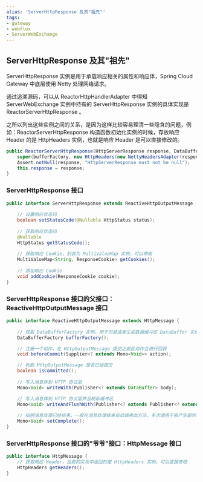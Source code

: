 ```yaml
---
alias: 'ServerHttpResponse 及其"祖先"'
tags: 
- gateway
- webflux
- ServerWebExchange
---
```


## ServerHttpResponse 及其"祖先"


ServerHttpResponse 实例是用于承载响应相关的属性和响应体，Spring Cloud Gateway 中底层使用 Netty 处理网络请求。

通过追溯源码，可以从 ReactorHttpHandlerAdapter 中得知 ServerWebExchange 实例中持有的 ServerHttpResponse 实例的具体实现是 ReactorServerHttpResponse 。

之所以列出这些实例之间的关系，是因为这样比较容易理清一些隐含的问题，例如：ReactorServerHttpResponse 构造函数初始化实例的时候，存放响应 Header 的是 HttpHeaders 实例，也就是响应 Header 是可以直接修改的。

```java
public ReactorServerHttpResponse(HttpServerResponse response, DataBufferFactory bufferFactory) {
    super(bufferFactory, new HttpHeaders(new NettyHeadersAdapter(response.responseHeaders())));
    Assert.notNull(response, "HttpServerResponse must not be null");
    this.response = response;
}
```

### ServerHttpResponse 接口

```java
public interface ServerHttpResponse extends ReactiveHttpOutputMessage {
    
    // 设置响应状态码
    boolean setStatusCode(@Nullable HttpStatus status);
    
    // 获取响应状态码
    @Nullable
    HttpStatus getStatusCode();
    
    // 获取响应 Cookie，封装为 MultiValueMap 实例，可以修改
    MultiValueMap<String, ResponseCookie> getCookies();  
    
    // 添加响应 Cookie
    void addCookie(ResponseCookie cookie);  
}
```

### ServerHttpResponse 接口的父接口：ReactiveHttpOutputMessage 接口

```java
public interface ReactiveHttpOutputMessage extends HttpMessage {
    
    // 获取 DataBufferFactory 实例，用于包装或者生成数据缓冲区 DataBuffer 实例（创建响应体）
    DataBufferFactory bufferFactory();

    // 注册一个动作，在 HttpOutputMessage 提交之前此动作会进行回调
    void beforeCommit(Supplier<? extends Mono<Void>> action);

    // 判断 HttpOutputMessage 是否已经提交
    boolean isCommitted();
    
    // 写入消息体到 HTTP 协议层
    Mono<Void> writeWith(Publisher<? extends DataBuffer> body);

    // 写入消息体到 HTTP 协议层并且刷新缓冲区
    Mono<Void> writeAndFlushWith(Publisher<? extends Publisher<? extends DataBuffer>> body);
    
    // 指明消息处理已经结束，一般在消息处理结束自动调用此方法，多次调用不会产生副作用
    Mono<Void> setComplete();
}
```

### ServerHttpResponse 接口的"爷爷"接口：HttpMessage 接口

```java
public interface HttpMessage {
    // 获取响应 Header，目前的实现中返回的是 HttpHeaders 实例，可以直接修改
    HttpHeaders getHeaders();
}  


```


